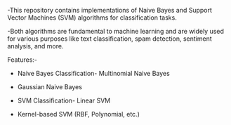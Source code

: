 -This repository contains implementations of Naive Bayes and Support Vector Machines (SVM) algorithms for classification tasks.

-Both algorithms are fundamental to machine learning and are widely used for various purposes like text classification, spam detection, sentiment analysis, and more.

Features:-

- Naive Bayes Classification- Multinomial Naive Bayes
- Gaussian Naive Bayes

- SVM Classification- Linear SVM
- Kernel-based SVM (RBF, Polynomial, etc.)



